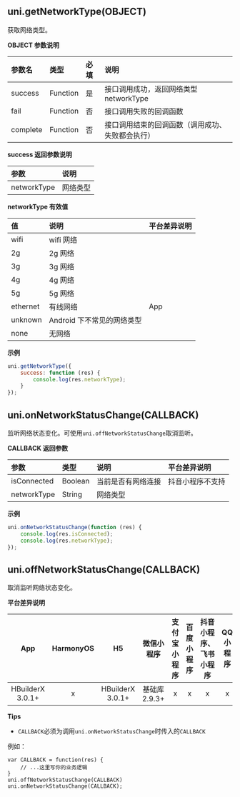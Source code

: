 ## uni.getNetworkType(OBJECT)
获取网络类型。

<!-- UNIAPPAPIJSON.getNetworkType.compatibility -->

**OBJECT 参数说明**

|参数名|类型|必填|说明|
|:-|:-|:-|:-|
|success|Function|是|接口调用成功，返回网络类型 networkType|
|fail|Function|否|接口调用失败的回调函数|
|complete|Function|否|接口调用结束的回调函数（调用成功、失败都会执行）|

**success 返回参数说明**

|参数|说明|
|:-|:-|
|networkType|网络类型|

**networkType 有效值**

|值|说明|平台差异说明|
|:-|:-|:-|
|wifi|wifi 网络||
|2g|2g 网络||
|3g|3g 网络||
|4g|4g 网络||
|5g|5g 网络||
|ethernet|有线网络|App|
|unknown|Android 下不常见的网络类型||
|none|无网络|&nbsp;|

**示例**

```javascript
uni.getNetworkType({
	success: function (res) {
		console.log(res.networkType);
	}
});
```

<!-- UNIAPPAPIJSON.getNetworkType.tutorial -->

## uni.onNetworkStatusChange(CALLBACK)
监听网络状态变化。可使用`uni.offNetworkStatusChange`取消监听。

**CALLBACK 返回参数**

|参数|类型|说明|平台差异说明|
|:-|:-|:-|:-|
|isConnected|Boolean|当前是否有网络连接|抖音小程序不支持|
|networkType|String|网络类型|&nbsp;|

**示例**

```javascript
uni.onNetworkStatusChange(function (res) {
	console.log(res.isConnected);
	console.log(res.networkType);
});
```

## uni.offNetworkStatusChange(CALLBACK)
取消监听网络状态变化。

**平台差异说明**

|App|HarmonyOS|H5|微信小程序|支付宝小程序|百度小程序|抖音小程序、飞书小程序|QQ小程序|快手小程序|京东小程序|
|:-:|:-:|:-:|:-:|:-:|:-:|:-:|:-:|:-:|:-:|
|HBuilderX 3.0.1+|x|HBuilderX 3.0.1+|基础库 2.9.3+|x|x|x|x|√|x|

**Tips**
- `CALLBACK`必须为调用`uni.onNetworkStatusChange`时传入的`CALLBACK`

例如：
```
var CALLBACK = function(res) {
    // ...这里写你的业务逻辑
}
uni.offNetworkStatusChange(CALLBACK)
uni.onNetworkStatusChange(CALLBACK);
```
